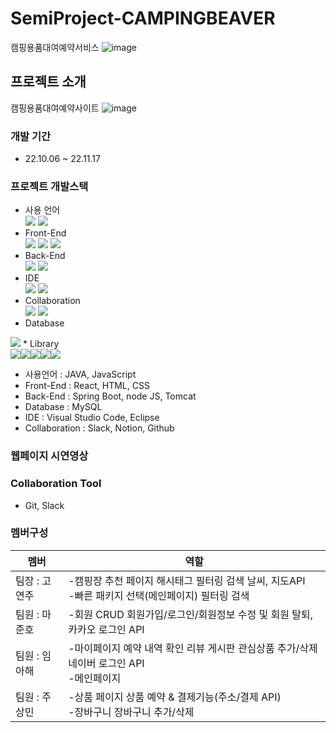 # SemiProject-CAMPINGBEAVER
캠핑용품대여예약서비스
![image](https://user-images.githubusercontent.com/112377313/202656515-7e8d9dec-0df2-4a99-99bf-c8044c22b63e.png)

## 프로젝트 소개
캠핑용품대여예약사이트
![image](https://user-images.githubusercontent.com/112377313/202656069-af6f0a89-69ba-4b5a-be63-8ac1e29c385f.png)

### 개발 기간
* 22.10.06 ~ 22.11.17

### 프로젝트 개발스택
* 사용 언어<br/>
<img src="https://img.shields.io/badge/Java-007396?style=for-the-badge&logo=java&logoColor=white"/> <img src="https://img.shields.io/badge/javascript-F7DF1E?style=for-the-badge&logo=javascript&logoColor=black">
* Front-End<br/>
<img src="https://img.shields.io/badge/HTML-E34F26?style=for-the-badge&logo=html5&logoColor=white"> <img src="https://img.shields.io/badge/CSS-1572B6?style=for-the-badge&logo=css3&logoColor=white"> <img src="https://img.shields.io/badge/React-61DAFB?style=for-the-badge&logo=React&logoColor=black">
* Back-End<br/>
<img src="https://img.shields.io/badge/Node.js-339933?style=for-the-badge&logo=Node.js&logoColor=white"/>  <img src="https://img.shields.io/badge/Spring Boot-6DB33F?style=for-the-badge&logo=Spring Boot&logoColor=white"/>
* IDE<br/>
<img src="https://img.shields.io/badge/Eclipse-2C2255?style=for-the-badge&logo=Eclipse&logoColor=white"/>  <img src="https://img.shields.io/badge/VSCode-007ACC?style=for-the-badge&logo=VisualStudioCode&logoColor=white"/>
* Collaboration<br/>
<img src="https://img.shields.io/badge/GitHub-181717?style=for-the-badge&logo=GitHub&logoColor=white"/> <img src="https://img.shields.io/badge/Apache Tomcat 8.5-D22128?style=for-the-badge&logo=Apache Tomcat&logoColor=white"/>
* Database<br/>
<img src="https://img.shields.io/badge/MySQL-4479A1?style=for-the-badge&logo=MySQL&logoColor=white"/>
* Library<br/>
<img src="https://img.shields.io/badge/Kakao Map Api-007CE2?style=for-the-badge&logo=KaKao Map Api&logoColor=white"><img src="https://img.shields.io/badge/BootStrap-7952B3?style=for-the-badge&logo=BootStrap&logoColor=white"/><img src="https://img.shields.io/badge/styled--components-DB7093?style=for-the-badge&logo=styled-components&logoColor=white" ><img src="https://img.shields.io/badge/React_Router-CA4245?style=for-the-badge&logo=react-router&logoColor=white"><img src="https://img.shields.io/badge/Axios-007CE2?style=for-the-badge&logo=axios&logoColor=white" >

* 사용언어 : JAVA, JavaScript
* Front-End : React, HTML, CSS
* Back-End : Spring Boot, node JS, Tomcat
* Database : MySQL
* IDE : Visual Studio Code, Eclipse
* Collaboration : Slack, Notion, Github
                 

### 웹페이지 시연영상


### Collaboration Tool
* Git, Slack

### 멤버구성
멤버|역할
---|---|
팀장 : 고연주 | -캠핑장 추천 페이지 해시태그 필터링 검색 날씨, 지도API <br/> -빠른 패키지 선택(메인페이지) 필터링 검색
팀원 : 마준호 | -회원 CRUD 회원가입/로그인/회원정보 수정 및 회원 탈퇴, 카카오 로그인 API
팀원 : 임아해 | -마이페이지 예약 내역 확인 리뷰 게시판 관심상품 추가/삭제 네이버 로그인 API <br/> -메인페이지
팀원 : 주상민 | -상품 페이지 상품 예약 & 결제기능(주소/결제 API) <br/> -장바구니 장바구니 추가/삭제

